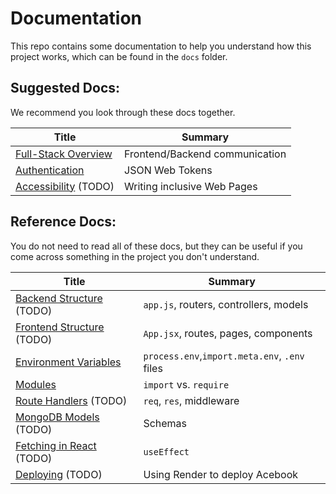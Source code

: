 # Documentation

This repo contains some documentation to help you understand how this project
works, which can be found in the `docs` folder.

## Suggested Docs:

We recommend you look through these docs together.

| Title                                                | Summary                        |
| ---------------------------------------------------- | ------------------------------ |
| [Full-Stack Overview](./docs/full-stack_overview.md) | Frontend/Backend communication |
| [Authentication](./docs/authentication.md)           | JSON Web Tokens                |
| [Accessibility](./docs/accessibility.md) (TODO)      | Writing inclusive Web Pages    |

## Reference Docs:

You do not need to read all of these docs, but they can be useful if you
come across something in the project you don't understand.

| Title                                                     | Summary                                       |
| --------------------------------------------------------- | --------------------------------------------- |
| [Backend Structure](./docs/backend_structure.md) (TODO)   | `app.js`, routers, controllers, models        |
| [Frontend Structure](./docs/frontend_structure.md) (TODO) | `App.jsx`, routes, pages, components          |
| [Environment Variables](./docs/environment_variables.md)  | `process.env`,`import.meta.env`, `.env` files |
| [Modules](./docs/modules.md)                              | `import` vs. `require`                        |
| [Route Handlers](./docs/route_handlers.md) (TODO)         | `req`, `res`, middleware                      |
| [MongoDB Models](./docs/mongodb_models.md) (TODO)         | Schemas                                       |
| [Fetching in React](./docs/fetching_in_react.md) (TODO)   | `useEffect`                                   |
| [Deploying](./docs/deploying.md) (TODO)                   | Using Render to deploy Acebook                |
